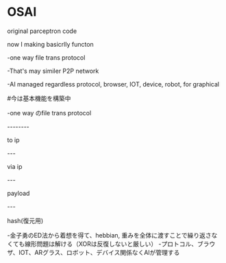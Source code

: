 # OSAI
<p>
original parceptron code
<p>
now I making basicrlly functon
<p>
  -one way file trans protocol
<p>
  -That's may similer P2P network
<p>
  -AI managed regardless protocol, browser, IOT, device, robot, for graphical

<p>
#今は基本機能を構築中
  <p>
-one way のfile trans protocol
    <p>
  --------
      <p>
  to ip
        <p>
  ---
          <p>
  via ip
            <p>
  ---
              <p>
  payload
                <p>
  ---
                  <p>
  hash(復元用)
                    <p>
-金子勇のED法から着想を得て、hebbian, 重みを全体に渡すことで繰り返さなくても線形問題は解ける（XORは反復しないと厳しい）
-プロトコル、ブラウザ、IOT、ARグラス、ロボット、デバイス関係なくAIが管理する
